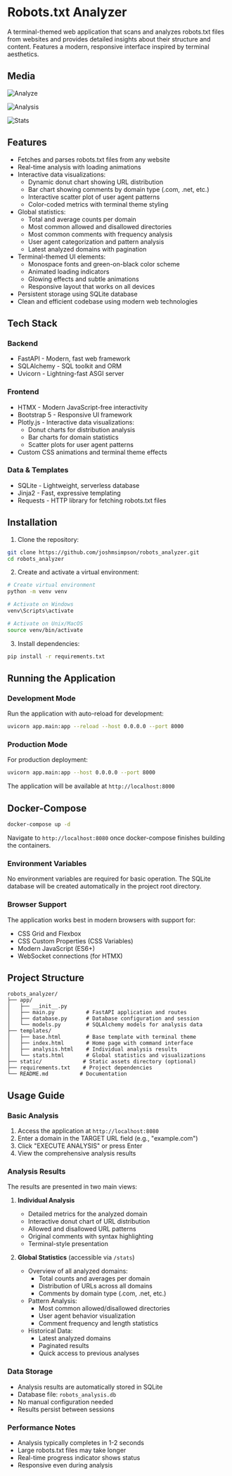 # Robots.txt Analyzer

A terminal-themed web application that scans and analyzes robots.txt files from websites and provides detailed insights about their structure and content. Features a modern, responsive interface inspired by terminal aesthetics.

## Media
![Analyze](./media/analyze.png)

![Analysis](./media/analysis.png)

![Stats](./media/stats.png)

## Features

- Fetches and parses robots.txt files from any website
- Real-time analysis with loading animations
- Interactive data visualizations:
  - Dynamic donut chart showing URL distribution
  - Bar chart showing comments by domain type (.com, .net, etc.)
  - Interactive scatter plot of user agent patterns
  - Color-coded metrics with terminal theme styling
- Global statistics:
  - Total and average counts per domain
  - Most common allowed and disallowed directories
  - Most common comments with frequency analysis
  - User agent categorization and pattern analysis
  - Latest analyzed domains with pagination
- Terminal-themed UI elements:
  - Monospace fonts and green-on-black color scheme
  - Animated loading indicators
  - Glowing effects and subtle animations
  - Responsive layout that works on all devices
- Persistent storage using SQLite database
- Clean and efficient codebase using modern web technologies

## Tech Stack

### Backend
- FastAPI - Modern, fast web framework
- SQLAlchemy - SQL toolkit and ORM
- Uvicorn - Lightning-fast ASGI server

### Frontend
- HTMX - Modern JavaScript-free interactivity
- Bootstrap 5 - Responsive UI framework
- Plotly.js - Interactive data visualizations:
  * Donut charts for distribution analysis
  * Bar charts for domain statistics
  * Scatter plots for user agent patterns
- Custom CSS animations and terminal theme effects

### Data & Templates
- SQLite - Lightweight, serverless database
- Jinja2 - Fast, expressive templating
- Requests - HTTP library for fetching robots.txt files

## Installation

1. Clone the repository:
```bash
git clone https://github.com/joshmsimpson/robots_analyzer.git
cd robots_analyzer
```

2. Create and activate a virtual environment:
```bash
# Create virtual environment
python -m venv venv

# Activate on Windows
venv\Scripts\activate

# Activate on Unix/MacOS
source venv/bin/activate
```

3. Install dependencies:
```bash
pip install -r requirements.txt
```

## Running the Application

### Development Mode
Run the application with auto-reload for development:
```bash
uvicorn app.main:app --reload --host 0.0.0.0 --port 8000
```

### Production Mode
For production deployment:
```bash
uvicorn app.main:app --host 0.0.0.0 --port 8000
```

The application will be available at `http://localhost:8000`

## Docker-Compose

```bash
docker-compose up -d
```

Navigate to `http://localhost:8080` once docker-compose finishes building the containers.

### Environment Variables
No environment variables are required for basic operation. The SQLite database will be created automatically in the project root directory.

### Browser Support
The application works best in modern browsers with support for:
- CSS Grid and Flexbox
- CSS Custom Properties (CSS Variables)
- Modern JavaScript (ES6+)
- WebSocket connections (for HTMX)

## Project Structure

```
robots_analyzer/
├── app/
│   ├── __init__.py
│   ├── main.py          # FastAPI application and routes
│   ├── database.py      # Database configuration and session
│   └── models.py        # SQLAlchemy models for analysis data
├── templates/
│   ├── base.html        # Base template with terminal theme
│   ├── index.html       # Home page with command interface
│   ├── analysis.html    # Individual analysis results
│   └── stats.html       # Global statistics and visualizations
├── static/             # Static assets directory (optional)
├── requirements.txt    # Project dependencies
└── README.md          # Documentation
```

## Usage Guide

### Basic Analysis
1. Access the application at `http://localhost:8080`
2. Enter a domain in the TARGET URL field (e.g., "example.com")
3. Click "EXECUTE ANALYSIS" or press Enter
4. View the comprehensive analysis results

### Analysis Results
The results are presented in two main views:

1. **Individual Analysis**
   - Detailed metrics for the analyzed domain
   - Interactive donut chart of URL distribution
   - Allowed and disallowed URL patterns
   - Original comments with syntax highlighting
   - Terminal-style presentation

2. **Global Statistics** (accessible via `/stats`)
   - Overview of all analyzed domains:
     * Total counts and averages per domain
     * Distribution of URLs across all domains
     * Comments by domain type (.com, .net, etc.)
   - Pattern Analysis:
     * Most common allowed/disallowed directories
     * User agent behavior visualization
     * Comment frequency and length statistics
   - Historical Data:
     * Latest analyzed domains
     * Paginated results
     * Quick access to previous analyses

### Data Storage
- Analysis results are automatically stored in SQLite
- Database file: `robots_analysis.db`
- No manual configuration needed
- Results persist between sessions

### Performance Notes
- Analysis typically completes in 1-2 seconds
- Large robots.txt files may take longer
- Real-time progress indicator shows status
- Responsive even during analysis
